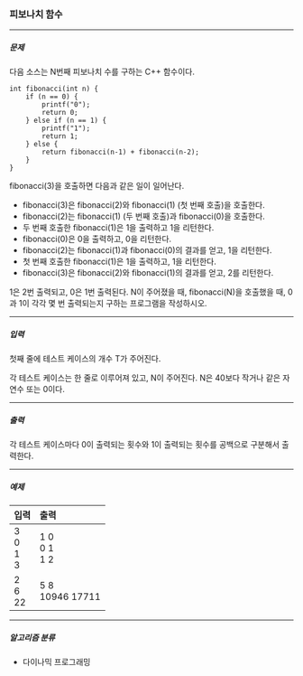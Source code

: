 ### 피보나치 함수

***

##### 문제
다음 소스는 N번째 피보나치 수를 구하는 C++ 함수이다.

```
int fibonacci(int n) {
    if (n == 0) {
        printf("0");
        return 0;
    } else if (n == 1) {
        printf("1");
        return 1;
    } else {
        return fibonacci(n‐1) + fibonacci(n‐2);
    }
}
```

fibonacci(3)을 호출하면 다음과 같은 일이 일어난다.

* fibonacci(3)은 fibonacci(2)와 fibonacci(1) (첫 번째 호출)을 호출한다.
* fibonacci(2)는 fibonacci(1) (두 번째 호출)과 fibonacci(0)을 호출한다.
* 두 번째 호출한 fibonacci(1)은 1을 출력하고 1을 리턴한다.
* fibonacci(0)은 0을 출력하고, 0을 리턴한다.
* fibonacci(2)는 fibonacci(1)과 fibonacci(0)의 결과를 얻고, 1을 리턴한다.
* 첫 번째 호출한 fibonacci(1)은 1을 출력하고, 1을 리턴한다.
* fibonacci(3)은 fibonacci(2)와 fibonacci(1)의 결과를 얻고, 2를 리턴한다.

1은 2번 출력되고, 0은 1번 출력된다. N이 주어졌을 때, fibonacci(N)을 호출했을 때, 0과 1이 각각 몇 번 출력되는지 구하는 프로그램을 작성하시오.

***

##### 입력
첫째 줄에 테스트 케이스의 개수 T가 주어진다.

각 테스트 케이스는 한 줄로 이루어져 있고, N이 주어진다. N은 40보다 작거나 같은 자연수 또는 0이다.

***

##### 출력
각 테스트 케이스마다 0이 출력되는 횟수와 1이 출력되는 횟수를 공백으로 구분해서 출력한다.

***

##### 예제
|입력|출력|
|:---|:---|
|3<br>0<br>1<br>3|1 0<br>0 1<br>1 2|
|2<br>6<br>22|5 8<br>10946 17711|

***

##### 알고리즘 분류
* 다이나믹 프로그래밍
